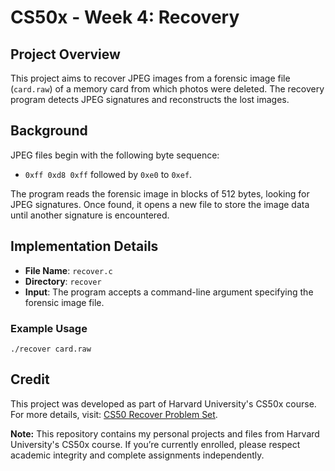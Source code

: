 # CS50x - Week 4: Recovery

## Project Overview
This project aims to recover JPEG images from a forensic image file (`card.raw`) of a memory card from which photos were deleted. The recovery program detects JPEG signatures and reconstructs the lost images.

## Background

JPEG files begin with the following byte sequence:
- `0xff 0xd8 0xff` followed by `0xe0` to `0xef`.

The program reads the forensic image in blocks of 512 bytes, looking for JPEG signatures. Once found, it opens a new file to store the image data until another signature is encountered.

## Implementation Details

- **File Name**: `recover.c`
- **Directory**: `recover`
- **Input**: The program accepts a command-line argument specifying the forensic image file.

### Example Usage
```
./recover card.raw
```

## Credit

This project was developed as part of Harvard University's CS50x course. For more details, visit:  [CS50 Recover Problem Set](https://cs50.harvard.edu/x/2024/psets/4/recover/).

**Note:** This repository contains my personal projects and files from Harvard University's CS50x course. If you’re currently enrolled, please respect academic integrity and complete assignments independently.
